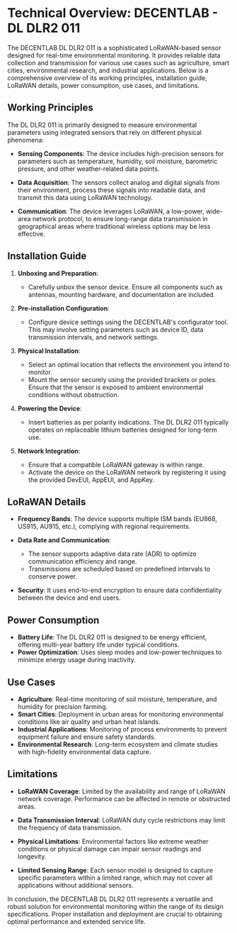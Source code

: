 # Technical Overview: DECENTLAB - DL DLR2 011

The DECENTLAB DL DLR2 011 is a sophisticated LoRaWAN-based sensor designed for real-time environmental monitoring. It provides reliable data collection and transmission for various use cases such as agriculture, smart cities, environmental research, and industrial applications. Below is a comprehensive overview of its working principles, installation guide, LoRaWAN details, power consumption, use cases, and limitations.

## Working Principles

The DL DLR2 011 is primarily designed to measure environmental parameters using integrated sensors that rely on different physical phenomena:

- **Sensing Components**: The device includes high-precision sensors for parameters such as temperature, humidity, soil moisture, barometric pressure, and other weather-related data points.
  
- **Data Acquisition**: The sensors collect analog and digital signals from their environment, process these signals into readable data, and transmit this data using LoRaWAN technology.

- **Communication**: The device leverages LoRaWAN, a low-power, wide-area network protocol, to ensure long-range data transmission in geographical areas where traditional wireless options may be less effective.

## Installation Guide

1. **Unboxing and Preparation**:
   - Carefully unbox the sensor device. Ensure all components such as antennas, mounting hardware, and documentation are included.
  
2. **Pre-installation Configuration**:
   - Configure device settings using the DECENTLAB's configurator tool. This may involve setting parameters such as device ID, data transmission intervals, and network settings.

3. **Physical Installation**:
   - Select an optimal location that reflects the environment you intend to monitor.
   - Mount the sensor securely using the provided brackets or poles. Ensure that the sensor is exposed to ambient environmental conditions without obstruction.
  
4. **Powering the Device**:
   - Insert batteries as per polarity indications. The DL DLR2 011 typically operates on replaceable lithium batteries designed for long-term use.
  
5. **Network Integration**:
   - Ensure that a compatible LoRaWAN gateway is within range.
   - Activate the device on the LoRaWAN network by registering it using the provided DevEUI, AppEUI, and AppKey.

## LoRaWAN Details

- **Frequency Bands**: The device supports multiple ISM bands (EU868, US915, AU915, etc.), complying with regional requirements.
  
- **Data Rate and Communication**:
  - The sensor supports adaptive data rate (ADR) to optimize communication efficiency and range.
  - Transmissions are scheduled based on predefined intervals to conserve power.

- **Security**: It uses end-to-end encryption to ensure data confidentiality between the device and end users.

## Power Consumption

- **Battery Life**: The DL DLR2 011 is designed to be energy efficient, offering multi-year battery life under typical conditions.
- **Power Optimization**: Uses sleep modes and low-power techniques to minimize energy usage during inactivity.

## Use Cases

- **Agriculture**: Real-time monitoring of soil moisture, temperature, and humidity for precision farming.
- **Smart Cities**: Deployment in urban areas for monitoring environmental conditions like air quality and urban heat islands.
- **Industrial Applications**: Monitoring of process environments to prevent equipment failure and ensure safety standards.
- **Environmental Research**: Long-term ecosystem and climate studies with high-fidelity environmental data capture.

## Limitations

- **LoRaWAN Coverage**: Limited by the availability and range of LoRaWAN network coverage. Performance can be affected in remote or obstructed areas.
  
- **Data Transmission Interval**: LoRaWAN duty cycle restrictions may limit the frequency of data transmission.

- **Physical Limitations**: Environmental factors like extreme weather conditions or physical damage can impair sensor readings and longevity.

- **Limited Sensing Range**: Each sensor model is designed to capture specific parameters within a limited range, which may not cover all applications without additional sensors.

In conclusion, the DECENTLAB DL DLR2 011 represents a versatile and robust solution for environmental monitoring within the range of its design specifications. Proper installation and deployment are crucial to obtaining optimal performance and extended service life.